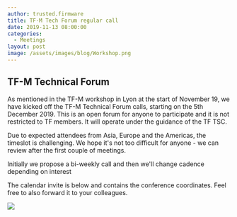 ```yaml
---
author: trusted.firmware
title: TF-M Tech Forum regular call
date: 2019-11-13 08:00:00
categories:
  - Meetings
layout: post
image: /assets/images/blog/Workshop.png
---
```

## TF-M Technical Forum

As mentioned in the TF-M workshop in Lyon at the start of November 19, we have kicked off the TF-M Technical Forum calls, starting on the 5th December 2019. This is an open forum for anyone to participate and it is not restricted to TF members. It will operate under the guidance of the TF TSC.

Due to expected attendees from Asia, Europe and the Americas, the timeslot is challenging. We hope it's not too difficult for anyone - we can review after the first couple of meetings.

Initially we propose a bi-weekly call and then we'll change cadence depending on interest

The calendar invite is below and contains the conference coordinates. Feel free to also forward it to your colleagues.

<a target="_blank" href="https://calendar.google.com/event?action=TEMPLATE&amp;tmeid=MjBzbGowM2FwbG4wZ3BqY21zamNndGdrZ3UgYmlsbC5mbGV0Y2hlckBsaW5hcm8ub3Jn&amp;tmsrc=bill.fletcher%40linaro.org"><img border="0" src="https://www.google.com/calendar/images/ext/gc_button1_en-GB.gif"></a>

